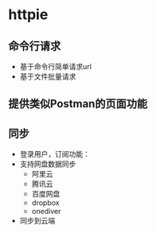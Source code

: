 # httpie

## 命令行请求
- 基于命令行简单请求url
- 基于文件批量请求

## 提供类似Postman的页面功能


## 同步
- 登录用户，订阅功能：
- 支持网盘数据同步
  - 阿里云
  - 腾讯云
  - 百度网盘
  - dropbox
  - onediver
- 同步到云端
